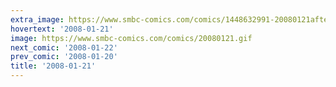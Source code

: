 ```yaml
---
extra_image: https://www.smbc-comics.com/comics/1448632991-20080121after.png
hovertext: '2008-01-21'
image: https://www.smbc-comics.com/comics/20080121.gif
next_comic: '2008-01-22'
prev_comic: '2008-01-20'
title: '2008-01-21'
---
```


